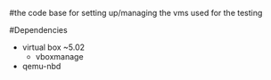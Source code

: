 #the code base for setting up/managing the vms used for the testing

#Dependencies

 * virtual box ~5.02
   - vboxmanage
 * qemu-nbd